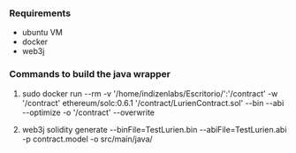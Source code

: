 

### Requirements 
- ubuntu VM
- docker
- web3j 

### Commands to build the java wrapper

1. 
     sudo docker run --rm -v '/home/indizenlabs/Escritorio/':'/contract' -w '/contract' ethereum/solc:0.6.1 '/contract/LurienContract.sol' --bin --abi --optimize -o '/contract' --overwrite

2.      
     web3j solidity generate --binFile=TestLurien.bin --abiFile=TestLurien.abi -p contract.model -o src/main/java/
